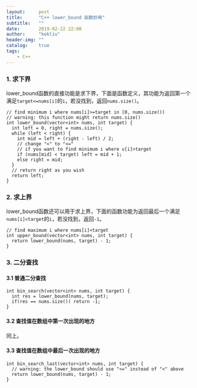 ```yaml
---
layout:     post
title:      "C++ lower_bound 函数妙用"
subtitle:   ""
date:       2019-02-22 22:00
author:     "kekliu"
header-img: ""
catalog:    true
tags:
    - C++
---
```



### 1. 求下界
lower_bound函数的直接功能是求下界，下面是函数定义，其功能为返回第一个满足`target<=nums[i]`的`i`，若没找到，返回`nums.size()`。
```
// find minimum i where nums[i]>=target in [0, nums.size())
// warning: this function might return nums.size()
int lower_bound(vector<int> nums, int target) {
  int left = 0, right = nums.size();
  while (left < right) {
    int mid = left + (right - left) / 2;
    // change "<" to "<="
    // if you want to find minimum i where v[i]>target
    if (nums[mid] < target) left = mid + 1;
    else right = mid;
  }
  // return right as you wish
  return left;
}
```

### 2. 求上界
lower_bound函数还可以用于求上界，下面的函数功能为返回最后一个满足`nums[i]<target`的`i`，若没找到，返回`-1`。
```
// find maximum i where nums[i]<target
int upper_bound(vector<int> nums, int target) {
  return lower_bound(nums, target) - 1;
}
```

### 3. 二分查找
#### 3.1 普通二分查找
```
int bin_search(vector<int> nums, int target) {
  int res = lower_bound(nums, target);
  if(res == nums.size()) return -1;
}
```
#### 3.2 查找值在数组中第一次出现的地方
同上。
#### 3.3 查找值在数组中最后一次出现的地方
```
int bin_search_last(vector<int> nums, int target) {
  // warning: the lower_bound should use "<=" instead of "<" above
  return lower_bound(nums, target) - 1;
}
```
